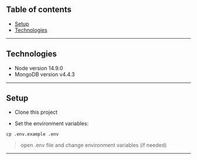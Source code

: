 ## Table of contents
* [Setup](#setup)
* [Technologies](#technologies)

---

## Technologies

* Node version 14.9.0
* MongoDB version v4.4.3

---

## Setup 

- Clone this project

- Set the environment variables:

```
cp .env.example .env
```
 > open .env file and change environment variables (if needed)
 
 ---